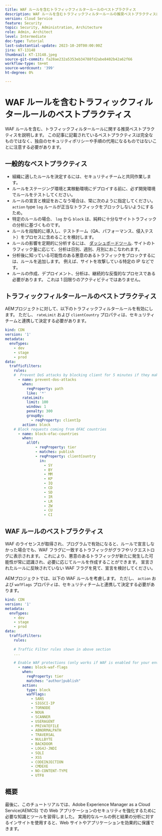 ```yaml
---
title: WAF ルールを含むトラフィックフィルタールールのベストプラクティス
description: WAF ルールを含むトラフィックフィルタールールの推奨ベストプラクティスについて説明します。
version: Cloud Service
feature: Security
topic: Security, Administration, Architecture
role: Admin, Architect
level: Intermediate
doc-type: Tutorial
last-substantial-update: 2023-10-20T00:00:00Z
jira: KT-13148
thumbnail: KT-13148.jpeg
source-git-commit: fa28ae232a5353eb34788fd2abe8402b42a62f66
workflow-type: tm+mt
source-wordcount: '399'
ht-degree: 0%

---
```



# WAF ルールを含むトラフィックフィルタールールのベストプラクティス

WAF ルールを含む、トラフィックフィルタールールに関する推奨ベストプラクティスを説明します。 この記事に記載されているベストプラクティスは完全なものではなく、独自のセキュリティポリシーや手順の代用になるものではないことに注意する必要があります。

## 一般的なベストプラクティス

- 組織に適したルールを決定するには、セキュリティチームと共同作業します。
- ルールをステージング環境と実稼動環境にデプロイする前に、必ず開発環境でルールをテストしてください。
- ルールの宣言と検証をおこなう場合は、常に次のように指定してください。 `action` type `log` ルールが正当なトラフィックをブロックしないようにするため。
- 特定のルールの場合、 `log` から `block` は、純粋に十分なサイトトラフィックの分析に基づくものです。
- ルールを段階的に導入し、テストチーム（QA、パフォーマンス、侵入テスト）をプロセスに含めることを検討します。
- ルールの影響を定期的に分析するには、 [ダッシュボードツール](https://github.com/adobe/AEMCS-CDN-Log-Analysis-ELK-Tool). サイトのトラフィック量に応じて、分析は日別、週別、月別におこなわれます。
- 分析後に知っている可能性のある悪意のあるトラフィックをブロックするには、ルールを追加します。 例えば、サイトを攻撃している特定の IP などです。
- ルールの作成、デプロイメント、分析は、継続的な反復的なプロセスである必要があります。 これは 1 回限りのアクティビティではありません。

## トラフィックフィルタールールのベストプラクティス

AEMプロジェクトに対して、以下のトラフィックフィルタールールを有効にします。 ただし、 `rateLimit` および `clientCountry` プロパティは、セキュリティチームと連携して決定する必要があります。

```yaml
kind: CDN
version: '1'
metadata:
  envTypes:
    - dev
    - stage
    - prod
data:
  trafficFilters:
    rules:
    #  Prevent DoS attacks by blocking client for 5 minutes if they make more than 100 requests in 1 second.
      - name: prevent-dos-attacks
        when:
          reqProperty: path
          like: '*'
        rateLimit:
          limit: 100
          window: 1
          penalty: 300
          groupBy:
            - reqProperty: clientIp
        action: block        
    # Block requests coming from OFAC countries
      - name: block-ofac-countries
        when:
          allOf:
              - reqProperty: tier
              - matches: publish
              - reqProperty: clientCountry
                in:
                  - SY
                  - BY
                  - MM
                  - KP
                  - IQ
                  - CD
                  - SD
                  - IR
                  - LR
                  - ZW
                  - CU
                  - CI    
```

## WAF ルールのベストプラクティス

WAF のライセンスが取得され、プログラムで有効になると、ルールで宣言しなかった場合でも、WAF フラグに一致するトラフィックがグラフやリクエストログに表示されます。 これにより、悪意のあるトラフィックが新たに発生した可能性が常に認識され、必要に応じてルールを作成することができます。 宣言されたルールに反映されていない WAF フラグを見て、宣言を検討してください。

AEMプロジェクトでは、以下の WAF ルールを考慮します。 ただし、 `action` および `wafFlags` プロパティは、セキュリティチームと連携して決定する必要があります。

```yaml
kind: CDN
version: '1'
metadata:
  envTypes:
    - dev
    - stage
    - prod
data:
  trafficFilters:
    rules:
    
    # Traffic Filter rules shown in above section
    ...    
    
    # Enable WAF protections (only works if WAF is enabled for your environment)
      - name: block-waf-flags
        when:
          reqProperty: tier
          matches: "author|publish"
        action:
          type: block
          wafFlags:
            - SANS
            - SIGSCI-IP
            - TORNODE
            - NOUA
            - SCANNER
            - USERAGENT
            - PRIVATEFILE
            - ABNORMALPATH
            - TRAVERSAL
            - NULLBYTE
            - BACKDOOR
            - LOG4J-JNDI
            - SQLI
            - XSS
            - CODEINJECTION
            - CMDEXE
            - NO-CONTENT-TYPE
            - UTF8        
```

## 概要

最後に、このチュートリアルでは、Adobe Experience Manager as a Cloud Service(AEMCS) での Web アプリケーションのセキュリティを強化するために必要な知識とツールを習得しました。 実用的なルールの例と結果の分析に対するインサイトを使用すると、Web サイトやアプリケーションを効果的に保護できます。

